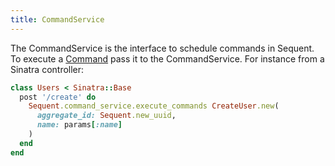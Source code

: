 ```yaml
---
title: CommandService
---
```


The CommandService is the interface to schedule commands in Sequent. To execute a [Command](command.html)
pass it to the CommandService. For instance from a Sinatra controller:

```ruby
class Users < Sinatra::Base
  post '/create' do
    Sequent.command_service.execute_commands CreateUser.new(
      aggregate_id: Sequent.new_uuid,
      name: params[:name]
    )
  end
end
```

